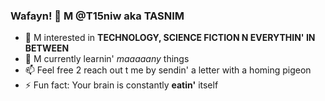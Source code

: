 ###  Wafayn! 👊 M @T15niw aka TASNIM
- 👀 M interested in **TECHNOLOGY, SCIENCE FICTION N EVERYTHIN' IN BETWEEN**
- 🌱 M currently learnin' _maaaaany_ things
- 📫 Feel free 2 reach out t me by sendin' a letter with a homing pigeon
- ⚡ Fun fact: Your brain is constantly **eatin'** itself

<!--
**T15niw/T15niw** is a ✨ _special_ ✨ repository because its `README.md` (this file) appears on your GitHub profile.

Here are some ideas to get you started:

- 🔭 I’m currently working on ...
- 🌱 I’m currently learning ...
- 👯 I’m looking to collaborate on ...
- 🤔 I’m looking for help with ...
- 💬 Ask me about ...
- 📫 How to reach me: ...
- 😄 Pronouns: ...
- ⚡ Fun fact: ...
-->
